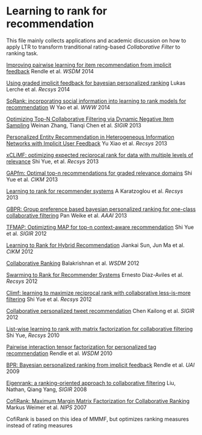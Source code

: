 Learning to rank for recommendation
===================================

This file mainly collects applications and academic discussion on how to apply LTR to transform tranditional rating-based *Collaborative Filter* to ranking task.

[Improving pairwise learning for item recommendation from implicit feedback](http://www-connex.lip6.fr/~gallinar/gallinari/uploads/Teaching/WSDM2014-rendle.pdf)
Rendle et al. *WSDM* 2014


[Using graded implicit feedback for bayesian personalized ranking](http://ls13-www.cs.uni-dortmund.de/homepage/publications/jannach/Conference_RECSYS14_Bpr.pdf)
Lukas Lerche et al. *Recsys* 2014

[SoRank: incorporating social information into learning to rank models for recommendation](http://dl.acm.org/citation.cfm?id=2577333)
W Yao et al. *WWW* 2014

[Optimizing Top-N Collaborative Filtering via Dynamic Negative Item Sampling](http://www0.cs.ucl.ac.uk/staff/W.Zhang/papers/lambdarankcf-sigir.pdf)
Weinan Zhang, Tianqi Chen et al. *SIGIR* 2013

[Personalized Entity Recommendation in Heterogeneous Information Networks with Implicit User Feedback](http://web.engr.illinois.edu/~hanj/pdf/recsys13_xyu.pdf)
Yu Xiao et al. *Recsys* 2013

[xCLiMF: optimizing expected reciprocal rank for data with multiple levels of relevance](http://www.ci.tuwien.ac.at/~alexis/Publications_files/xCLiMF_ERR.pdf)
Shi Yue, et al. *Recsys* 2013

[GAPfm: Optimal top-n recommendations for graded relevance domains](http://arxiv.org/pdf/1307.3855.pdf)
Shi Yue et al. *CIKM* 2013

[Learning to rank for recommender systems](http://dl.acm.org/citation.cfm?id=2508063)
A Karatzoglou et al. *Recsys* 2013

[GBPR: Group preference based bayesian personalized ranking for one-class collaborative filtering](http://www.comp.hkbu.edu.hk/~lichen/download/IJCAI2013_Pan.pdf)
Pan Weike et al. *AAAI* 2013

[TFMAP: Optimizting MAP for top-n context-aware recommendation](http://prlab.tudelft.nl/sites/default/files/SIGIR2012-TFMAP-shi.pdf)
Shi Yue et al. *SIGIR* 2012

[Learning to Rank for Hybrid Recommendation](http://www2.sdufe.edu.cn/wangsq/publications/cikm12-lr4rs.pdf)
Jiankai Sun, Jun Ma  et al. *CIKM* 2012

[Collaborative Ranking](http://web2.research.att.com/export/sites/att_labs/techdocs/TD_100638.pdf)
Balakrishnan et al. *WSDM* 2012

[Swarming to Rank for Recommender Systems](http://wanlab.poly.edu/recsys12/recsys/p229.pdf)
Ernesto Diaz-Aviles et al. *Recsys* 2012

[Climf: learning to maximize reciprocal rank with collaborative less-is-more filtering](http://isplab.tudelft.nl/sites/default/files/RecSys2012-CLiMF-shi.pdf)
Shi Yue et al. *Recsys* 2012

[Collaborative personalized tweet recommendation](http://www.cs.cmu.edu/~gzheng/papers/p661-chen.pdf)
Chen Kailong et al. *SIGIR* 2012

[List-wise learning to rank with matrix factorization for collaborative filtering](http://bioinformatics.tudelft.nl/sites/default/files/List-wise%20learning%20to%20rank%20with%20matrix%20factorization%20for%20collaborative%20filtering_RecSys2010.pdf)
Shi Yue, *Recsys* 2010

[Pairwise interaction tensor factorization for personalized tag recommendation](http://www.ismll.uni-hildesheim.de/pub/pdfs/Rendle2010-PITF.pdf)
Rendle et al. *WSDM* 2010

[BPR: Bayesian personalized ranking from implicit feedback](http://dl.acm.org/citation.cfm?id=1795167)
Rendle et al. *UAI* 2009

[Eigenrank: a ranking-oriented approach to collaborative filtering](http://www.cs.ust.hk/~qyang/Docs/2008/SIGIR297-liu.pdf)
Liu, Nathan, Qiang Yang, *SIGIR* 2008

[CofiRank: Maximum Margin Matrix Factorization for Collaborative Ranking](http://papers.nips.cc/paper/3359-cofi-rank-maximum-margin-matrix-factorization-for-collaborative-ranking-supplemental.zip)
Markus Weimer et al. *NIPS* 2007

CofiRank is based on this idea of MMMF, but optimizes ranking measures instead of rating measures

